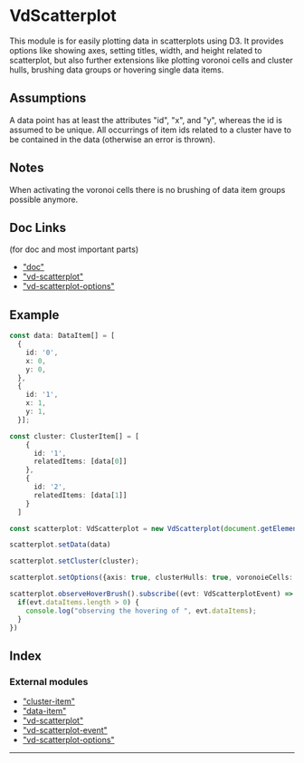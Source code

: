 
VdScatterplot
=============

This module is for easily plotting data in scatterplots using D3. It provides options like showing axes, setting titles, width, and height related to scatterplot, but also further extensions like plotting voronoi cells and cluster hulls, brushing data groups or hovering single data items.

Assumptions
-----------

A data point has at least the attributes "id", "x", and "y", whereas the id is assumed to be unique. All occurrings of item ids related to a cluster have to be contained in the data (otherwise an error is thrown).

Notes
-----

When activating the voronoi cells there is no brushing of data item groups possible anymore.

Doc Links
---------

(for doc and most important parts)

*   ["doc"](./docs/modules/)
*   ["vd-scatterplot"](./docs/modules/_vd_scatterplot_.md)
*   ["vd-scatterplot-options"](./docs/interfaces/_vd_scatterplot_options_.vdscatterplotoptions.md)

Example
-------

```typescript
const data: DataItem[] = [
  {
    id: '0',
    x: 0,
    y: 0,
  },
  {
    id: '1',
    x: 1,
    y: 1,
  }];

const cluster: ClusterItem[] = [
    {
      id: '1',
      relatedItems: [data[0]]
    },
    {
      id: '2',
      relatedItems: [data[1]]
    }
  ]

const scatterplot: VdScatterplot = new VdScatterplot(document.getElementById('scatterplot') as HTMLElement, { voronoiCells: true})

scatterplot.setData(data)

scatterplot.setCluster(cluster);

scatterplot.setOptions({axis: true, clusterHulls: true, voronoieCells: false, width: 500, height:500});

scatterplot.observeHoverBrush().subscribe((evt: VdScatterplotEvent) => {
  if(evt.dataItems.length > 0) {
    console.log("observing the hovering of ", evt.dataItems);
  }
})
```

## Index

### External modules

* ["cluster-item"](modules/_cluster_item_.md)
* ["data-item"](modules/_data_item_.md)
* ["vd-scatterplot"](modules/_vd_scatterplot_.md)
* ["vd-scatterplot-event"](modules/_vd_scatterplot_event_.md)
* ["vd-scatterplot-options"](modules/_vd_scatterplot_options_.md)

---

